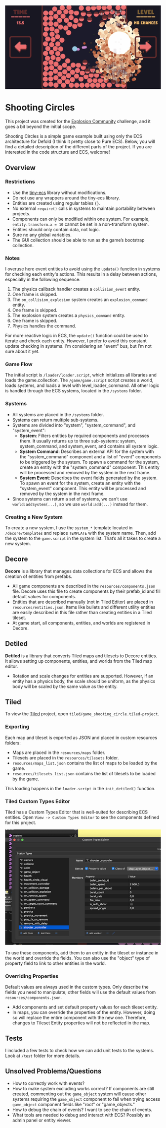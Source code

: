 ![](media/logo.png)

# Shooting Circles

This project was created for the [Explosion Community](https://forum.defold.com/t/community-challenge-explosions/77315) challenge, and it goes a bit beyond the initial scope.

Shooting Circles is a simple game example built using only the ECS architecture for Defold (I think it pretty close to Pure ECS). Below, you will find a detailed description of the different parts of the project. If you are interested in the code structure and ECS, welcome!

## Overview

### Restrictions
- Use the [tiny-ecs](https://github.com/bakpakin/tiny-ecs) library without modifications.
- Do not use any wrappers around the tiny-ecs library.
- Entities are created using regular tables `{}`.
- No external `require()` calls in systems to maintain portability between projects.
- Components can only be modified within one system. For example, `entity.transform.x = 10` cannot be set in a non-transform system.
- Entities should only contain data, not logic.
- Sure no any global variables.
- The GUI collection should be able to run as the game’s bootstrap collection.

### Notes
I overuse here event entities to avoid using the `update()` function in systems for checking each entity's actions. This results in a delay between actions, especially in the following sequence:
1. The physics callback handler creates a `collision_event` entity.
2. One frame is skipped.
3. The `on_collision_explosion` system creates an `explosion_command` entity.
4. One frame is skipped.
5. The explosion system creates a `physics_command` entity.
6. One frame is skipped.
7. Physics handles the command.

For more reactive logic in ECS, the `update()` function could be used to iterate and check each entity. However, I prefer to avoid this constant update checking in systems. I'm considering an "event" bus, but I’m not sure about it yet.

### Game Flow
The initial script is `/loader/loader.script`, which initializes all libraries and loads the game.collection.
The `/game/game.script` script creates a world, loads systems, and loads a level with level_loader_command.
All other logic is handled through the ECS systems, located in the `/systems` folder.

### Systems
- All systems are placed in the `/systems` folder.
- Systems can return multiple sub-systems.
- Systems are divided into "system", "system_command", and "system_event":
  - **System**: Filters entities by required components and processes them. It usually returns up to three sub-systems: system, system_command, and system_event, and contains all system logic.
  - **System Command**: Describes an external API for the system with the "system_command" component and a list of "event" components to be triggered by the system. To spawn a command for the system, create an entity with the "system_command" component. This entity will be processed and removed by the system in the next frame.
  - **System Event**: Describes the event fields generated by the system. To spawn an event for the system, create an entity with the "system_event" component. This entity will be processed and removed by the system in the next frame.
- Since systems can return a set of systems, we can't use `world:addSystem(...)`, so we use `world:add(...)` instead for them.

### Creating a New System
To create a new system, I use the `system_*` template located in `/decore/templates` and replace `TEMPLATE` with the system name. Then, add the system to the `game.script` in the system list. That’s all it takes to create a new system.


## Decore

**Decore** is a library that manages data collections for ECS and allows the creation of entities from prefabs.

- All game components are described in the `resources/components.json` file. Decore uses this file to create components by their prefab_id and fill default values for components.
- Entities that are described manually (not in Tiled Editor) are placed in `resources/entities.json`. Items like bullets and different utility entities are easily described in this file rather than creating entities in a Tiled tileset.
- At game start, all components, entities, and worlds are registered in Decore.


## Detiled

**Detiled** is a library that converts Tiled maps and tilesets to Decore entities. It allows setting up components, entities, and worlds from the Tiled map editor.

- Rotation and scale changes for entities are supported. However, if an entity has a physics body, the scale should be uniform, as the physics body will be scaled by the same value as the entity.


## Tiled

To view the [Tiled](https://www.mapeditor.org/) project, open `tiled/game_shooting_circle.tiled-project`.

### Exporting
Each map and tileset is exported as JSON and placed in custom resources folders:
- Maps are placed in the `resources/maps` folder.
- Tilesets are placed in the `resources/tilesets` folder.
- `resources/maps_list.json` contains the list of maps to be loaded by the game.
- `resources/tilesets_list.json` contains the list of tilesets to be loaded by the game.

This loading happens in the `loader.script` in the `init_detiled()` function.

### Tiled Custom Types Editor
Tiled has a Custom Types Editor that is well-suited for describing ECS entities. Open `View -> Custom Types Editor` to see the components defined for this project.

![](media/custom_types.png)

To use these components, add them to an entity in the tileset or instance in the world and override the fields. You can also use the "object" type of property field to link to other entities in the world.

### Overriding Properties
Default values are always used in the custom types. Only describe the fields you need to manipulate; other fields will use the default values from `resources/components.json`.

- Add components and set default property values for each tileset entity.
- In maps, you can override the properties of the entity. However, doing so will replace the entire component with the new one. Therefore, changes to Tileset Entity properties will not be reflected in the map.


## Tests
I included a few tests to check how we can add unit tests to the systems. Look at `/test` folder for more details.

## Unsolved Problems/Questions
- How to correctly work with events?
- How to make system excluding works correct? If components are still created, commenting out the `game_object` system will cause other systems requiring the `game_object` component to fail when trying access `game_object` component fields like "root" or "game_objects."
- How to debug the chain of events? I want to see the chain of events.
- What tools are needed to debug and interact with ECS? Possibly an admin panel or entity viewer.